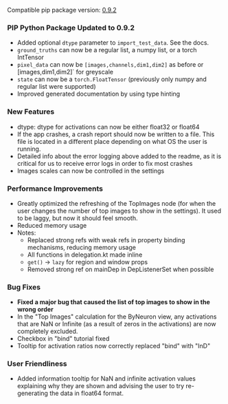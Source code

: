 <!--- https://github.com/mgroth0/deephys/releases -->

[//]: # (VERSION:1.28.0)


Compatible pip package
version: [0.9.2](https://pypi.org/project/deephys/0.9.2/)

### PIP Python Package Updated to 0.9.2
- Added optional `dtype` parameter to `import_test_data`. See the docs.
- `ground_truths` can now be a regular list, a numpy list, or a torch IntTensor
- `pixel_data` can now be `[images,channels,dim1,dim2]` as before or [images,dim1,dim2]` for greyscale
- `state` can now be a `torch.FloatTensor` (previously only numpy and regular list were supported)
- Improved generated documentation by using type hinting


### New Features
- dtype: dtype for activations can now be either float32 or float64
- If the app crashes, a crash report should now be written to a file. This file is located in a different place depending on what OS the user is running. 
- Detailed info about the error logging above added to the readme, as it is critical for us to receive error logs in order to fix most crashes
- Images scales can now be controlled in the settings

### Performance Improvements
- Greatly optimized the refreshing of the TopImages node (for when the user changes the number of top images to show in the settings). It used to be laggy, but now it should feel smooth.
- Reduced memory usage
- Notes:
  - Replaced strong refs with weak refs in property binding mechanisms, reducing memory usage
  - All functions in delegation.kt made inline
  - `get()` -> `lazy` for region and window props
  - Removed strong ref on mainDep in DepListenerSet when possible

[//]: # (### Cosmetic Changes)

### Bug Fixes
- **Fixed a major bug that caused the list of top images to show in the wrong order**
- In the "Top Images" calculation for the ByNeuron view, any activations that are NaN or Infinite (as a result of zeros in the activations) are now completely excluded. 
- Checkbox in "bind" tutorial fixed
- Tooltip for activation ratios now correctly replaced "bind" with "InD"

[//]: # (### Internal Development)
[//]: # (### New Tests)
[//]: # (### Notes)
[//]: # (### Todo)

### User Friendliness
- Added information tooltip for NaN and infinite activation values explaining why they are shown and advising the user to try re-generating the data in float64 format.